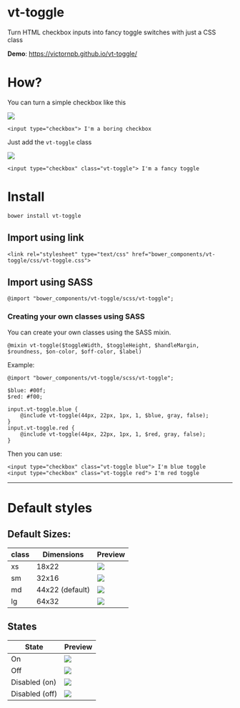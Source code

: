 # vt-toggle
Turn HTML checkbox inputs into fancy toggle switches with just a CSS class


**Demo**: https://victornpb.github.io/vt-toggle/


# How?

You can turn a simple checkbox like this

<img src="http://i.imgur.com/X64C7Ab.png">

    <input type="checkbox"> I'm a boring checkbox
  
Just add the `vt-toggle` class
  
<img src="http://i.imgur.com/ZlP9PV7.png">
 
    <input type="checkbox" class="vt-toggle"> I'm a fancy toggle
    

# Install

    bower install vt-toggle
    
## Import using link

    <link rel="stylesheet" type="text/css" href="bower_components/vt-toggle/css/vt-toggle.css">
    
## Import using SASS
    
    @import "bower_components/vt-toggle/scss/vt-toggle";
    

### Creating your own classes using SASS

You can create your own classes using the SASS mixin.

    @mixin vt-toggle($toggleWidth, $toggleHeight, $handleMargin, $roundness, $on-color, $off-color, $label)

Example:

    @import "bower_components/vt-toggle/scss/vt-toggle";

    $blue: #00f;
    $red: #f00;

    input.vt-toggle.blue {
        @include vt-toggle(44px, 22px, 1px, 1, $blue, gray, false);
    }
    input.vt-toggle.red {
        @include vt-toggle(44px, 22px, 1px, 1, $red, gray, false);
    }

Then you can use:
   
    <input type="checkbox" class="vt-toggle blue"> I'm blue toggle
    <input type="checkbox" class="vt-toggle red"> I'm red toggle
    
    
    
----
# Default styles

## Default Sizes:

| class | Dimensions      | Preview |
|-------|-----------------|-|
| xs    | 18x22           | <img src="http://i.imgur.com/sj72uAN.png"> |
| sm    | 32x16           | <img src="http://i.imgur.com/K5qZgg7.png"> |
| md    | 44x22 (default) | <img src="http://i.imgur.com/ofj7u7E.png"> |
| lg    | 64x32           | <img src="http://i.imgur.com/PKHziIP.png"> |


## States
| State | Preview |
|----------------|-|
| On             | <img src="http://i.imgur.com/ofj7u7E.png"> |
| Off            | <img src="http://i.imgur.com/fMIYHt9.png"> |
| Disabled (on)  | <img src="http://i.imgur.com/82rzSlS.png"> |
| Disabled (off) | <img src="http://i.imgur.com/jXcJQql.png"> |
